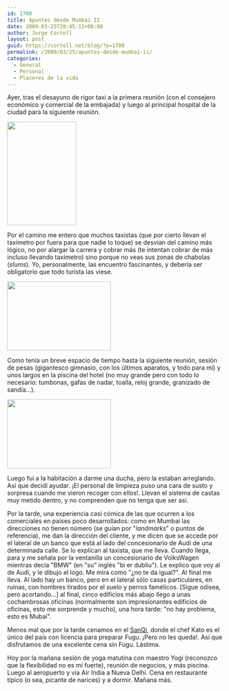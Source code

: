 ```yaml
---
id: 1700
title: Apuntes desde Mumbai II
date: 2009-03-25T20:45:11+00:00
author: Jorge Cortell
layout: post
guid: https://cortell.net/blog/?p=1700
permalink: /2009/03/25/apuntes-desde-mumbai-ii/
categories:
  - General
  - Personal
  - Placeres de la vida
---
```

Ayer, tras el desayuno de rigor taxi a la primera reunión (con el consejero económico y comercial de la embajada) y luego al principal hospital de la ciudad para la siguiente reunión.

<img class="aligncenter" title="taxímetro por fuera" src="https://farm4.static.flickr.com/3617/3398801523_06572272cf_m.jpg" alt="" width="160" height="240" />

Por el camino me entero que muchos taxistas (que por cierto llevan el taxímetro por fuera para que nadie lo toque) se desvían del camino más lógico, no por alargar la carrera y cobrar más (te intentan cobrar de más incluso llevando taxímetro) sino porque no veas sus zonas de chabolas (_slums_). Yo, personalmente, las encuentro fascinantes, y debería ser obligatorio que todo turista las viese.

<img class="aligncenter" title="slums" src="https://farm4.static.flickr.com/3581/3398784901_1422944275_m.jpg" alt="" width="240" height="160" />

Como tenía un breve espacio de tiempo hasta la siguiente reunión, sesión de pesas (gigantesco gimnasio, con los últimos aparatos, y todo para mí) y unos largos en la piscina del hotel (no muy grande pero con todo lo necesario: tumbonas, gafas de nadar, toalla, reloj grande, granizado de sandía...).

<img class="aligncenter" title="largos en piscina" src="https://farm4.static.flickr.com/3457/3399613236_6cf15ca983_m.jpg" alt="" width="240" height="160" />

Luego fui a la habitación a darme una ducha, pero la estaban arreglando. Así que decidí ayudar. ¡El personal de limpieza puso una cara de susto y sorpresa cuando me vieron recoger con ellos!. Llevan el sistema de castas muy metido dentro, y no comprenden que no tenga que ser así.

Por la tarde, una experiencia casi cómica de las que ocurren a los comerciales en países poco desarrollados: como en Mumbai las direcciones no tienen número (se guían por "_landmarks_" o puntos de referencia), me dan la dirección del cliente, y me dicen que se accede por el lateral de un banco que está al lado del concesionario de Audi de una determinada calle. Se lo explican al taxista, que me lleva. Cuando llega, para y me señala por la ventanilla un concesionario de VolksWagen mientras decía "BMW" (en "su" inglés "bi er dubliu"). Le explico que voy al de Audi, y le dibujo el logo. Me mira como "¿no te da igual?". Al final me lleva. Al lado hay un banco, pero en el lateral sólo casas particulares, en ruinas, con hombres tirados por el suelo y perros famélicos. [Sigue odisea, pero acortando...] al final, cinco edificios más abajo llego a unas cochambrosas oficinas (normalmente son impresionantes edificios de oficinas, esto me sorprende y mucho), una hora tarde: "no hay problema, esto es Mubai".

Menos mal que por la tarde cenamos en el <a title="https://www.fourseasons.com/mumbai/dining/san_qi.html" href="https://www.fourseasons.com/mumbai/dining/san_qi.html" target="_blank">SanQi</a>, donde el chef Kato es el único del país con licencia para preparar Fugu. ¡Pero no les queda!. Así que disfrutamos de una excelente cena sin Fugu. Lástima.

Hoy por la mañana sesión de yoga matutina con maestro Yogi (reconozco que la flexibilidad no es mi fuerte), reunión de negocios, y más piscina. Luego al aeropuerto y via Air India a Nueva Delhi. Cena en restaurante típico (o sea, picante de narices) y a dormir. Mañana más.